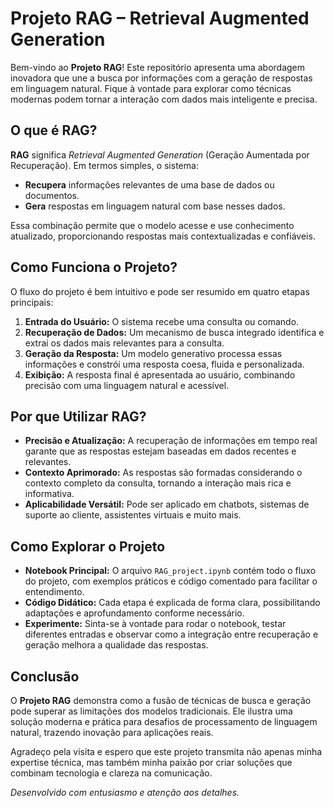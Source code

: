 # Projeto RAG – Retrieval Augmented Generation

Bem-vindo ao **Projeto RAG**! Este repositório apresenta uma abordagem inovadora que une a busca por informações com a geração de respostas em linguagem natural. Fique à vontade para explorar como técnicas modernas podem tornar a interação com dados mais inteligente e precisa.

## O que é RAG?

**RAG** significa *Retrieval Augmented Generation* (Geração Aumentada por Recuperação). Em termos simples, o sistema:

- **Recupera** informações relevantes de uma base de dados ou documentos.
- **Gera** respostas em linguagem natural com base nesses dados.

Essa combinação permite que o modelo acesse e use conhecimento atualizado, proporcionando respostas mais contextualizadas e confiáveis.

## Como Funciona o Projeto?

O fluxo do projeto é bem intuitivo e pode ser resumido em quatro etapas principais:

1. **Entrada do Usuário:** O sistema recebe uma consulta ou comando.
2. **Recuperação de Dados:** Um mecanismo de busca integrado identifica e extrai os dados mais relevantes para a consulta.
3. **Geração da Resposta:** Um modelo generativo processa essas informações e constrói uma resposta coesa, fluida e personalizada.
4. **Exibição:** A resposta final é apresentada ao usuário, combinando precisão com uma linguagem natural e acessível.

## Por que Utilizar RAG?

- **Precisão e Atualização:** A recuperação de informações em tempo real garante que as respostas estejam baseadas em dados recentes e relevantes.
- **Contexto Aprimorado:** As respostas são formadas considerando o contexto completo da consulta, tornando a interação mais rica e informativa.
- **Aplicabilidade Versátil:** Pode ser aplicado em chatbots, sistemas de suporte ao cliente, assistentes virtuais e muito mais.

## Como Explorar o Projeto

- **Notebook Principal:** O arquivo `RAG_project.ipynb` contém todo o fluxo do projeto, com exemplos práticos e código comentado para facilitar o entendimento.
- **Código Didático:** Cada etapa é explicada de forma clara, possibilitando adaptações e aprofundamento conforme necessário.
- **Experimente:** Sinta-se à vontade para rodar o notebook, testar diferentes entradas e observar como a integração entre recuperação e geração melhora a qualidade das respostas.

## Conclusão

O **Projeto RAG** demonstra como a fusão de técnicas de busca e geração pode superar as limitações dos modelos tradicionais. Ele ilustra uma solução moderna e prática para desafios de processamento de linguagem natural, trazendo inovação para aplicações reais.

Agradeço pela visita e espero que este projeto transmita não apenas minha expertise técnica, mas também minha paixão por criar soluções que combinam tecnologia e clareza na comunicação.

*Desenvolvido com entusiasmo e atenção aos detalhes.*
